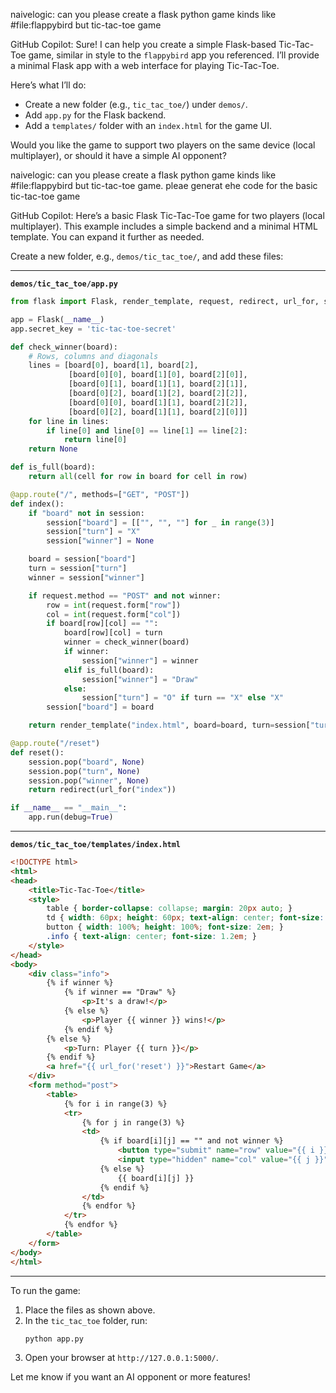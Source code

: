 naivelogic: can you please create a flask python game kinds like #file:flappybird but tic-tac-toe game

GitHub Copilot: Sure! I can help you create a simple Flask-based Tic-Tac-Toe game, similar in style to the `flappybird` app you referenced. I’ll provide a minimal Flask app with a web interface for playing Tic-Tac-Toe.

Here’s what I’ll do:
- Create a new folder (e.g., `tic_tac_toe/`) under `demos/`.
- Add `app.py` for the Flask backend.
- Add a `templates/` folder with an `index.html` for the game UI.

Would you like the game to support two players on the same device (local multiplayer), or should it have a simple AI opponent?

naivelogic: can you please create a flask python game kinds like #file:flappybird but tic-tac-toe game. pleae generat ehe code for the basic tic-tac-toe game

GitHub Copilot: Here’s a basic Flask Tic-Tac-Toe game for two players (local multiplayer). This example includes a simple backend and a minimal HTML template. You can expand it further as needed.

Create a new folder, e.g., `demos/tic_tac_toe/`, and add these files:

---

**`demos/tic_tac_toe/app.py`**
```python
from flask import Flask, render_template, request, redirect, url_for, session

app = Flask(__name__)
app.secret_key = 'tic-tac-toe-secret'

def check_winner(board):
    # Rows, columns and diagonals
    lines = [board[0], board[1], board[2],
             [board[0][0], board[1][0], board[2][0]],
             [board[0][1], board[1][1], board[2][1]],
             [board[0][2], board[1][2], board[2][2]],
             [board[0][0], board[1][1], board[2][2]],
             [board[0][2], board[1][1], board[2][0]]]
    for line in lines:
        if line[0] and line[0] == line[1] == line[2]:
            return line[0]
    return None

def is_full(board):
    return all(cell for row in board for cell in row)

@app.route("/", methods=["GET", "POST"])
def index():
    if "board" not in session:
        session["board"] = [["", "", ""] for _ in range(3)]
        session["turn"] = "X"
        session["winner"] = None

    board = session["board"]
    turn = session["turn"]
    winner = session["winner"]

    if request.method == "POST" and not winner:
        row = int(request.form["row"])
        col = int(request.form["col"])
        if board[row][col] == "":
            board[row][col] = turn
            winner = check_winner(board)
            if winner:
                session["winner"] = winner
            elif is_full(board):
                session["winner"] = "Draw"
            else:
                session["turn"] = "O" if turn == "X" else "X"
        session["board"] = board

    return render_template("index.html", board=board, turn=session["turn"], winner=session["winner"])

@app.route("/reset")
def reset():
    session.pop("board", None)
    session.pop("turn", None)
    session.pop("winner", None)
    return redirect(url_for("index"))

if __name__ == "__main__":
    app.run(debug=True)
```

---

**`demos/tic_tac_toe/templates/index.html`**
```html
<!DOCTYPE html>
<html>
<head>
    <title>Tic-Tac-Toe</title>
    <style>
        table { border-collapse: collapse; margin: 20px auto; }
        td { width: 60px; height: 60px; text-align: center; font-size: 2em; border: 1px solid #333; }
        button { width: 100%; height: 100%; font-size: 2em; }
        .info { text-align: center; font-size: 1.2em; }
    </style>
</head>
<body>
    <div class="info">
        {% if winner %}
            {% if winner == "Draw" %}
                <p>It's a draw!</p>
            {% else %}
                <p>Player {{ winner }} wins!</p>
            {% endif %}
        {% else %}
            <p>Turn: Player {{ turn }}</p>
        {% endif %}
        <a href="{{ url_for('reset') }}">Restart Game</a>
    </div>
    <form method="post">
        <table>
            {% for i in range(3) %}
            <tr>
                {% for j in range(3) %}
                <td>
                    {% if board[i][j] == "" and not winner %}
                        <button type="submit" name="row" value="{{ i }}" formaction="" formmethod="post" name="col" value="{{ j }}" onclick="this.form.col.value={{ j }}"> </button>
                        <input type="hidden" name="col" value="{{ j }}">
                    {% else %}
                        {{ board[i][j] }}
                    {% endif %}
                </td>
                {% endfor %}
            </tr>
            {% endfor %}
        </table>
    </form>
</body>
</html>
```

---

To run the game:
1. Place the files as shown above.
2. In the `tic_tac_toe` folder, run:  
   ```bash
   python app.py
   ```
3. Open your browser at `http://127.0.0.1:5000/`.

Let me know if you want an AI opponent or more features!